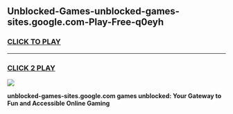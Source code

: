 
## Unblocked-Games-unblocked-games-sites.google.com-Play-Free-q0eyh
<h3>
<a href="https://premium76.site?title=unblocked-games-sites.google.com&ref=17A">CLICK TO PLAY</a></h3>
<hr>

<h3>
<a href="https://premium76.site?title=unblocked-games-sites.google.com&ref=17A">CLICK 2 PLAY</a>
  
</h3>

<a href="https://premium76.site?title=unblocked-games-sites.google.com&ref=17A"><img src="https://clearcache.store/games.png"></a>


**unblocked-games-sites.google.com games unblocked: Your Gateway to Fun and Accessible Online Gaming**
